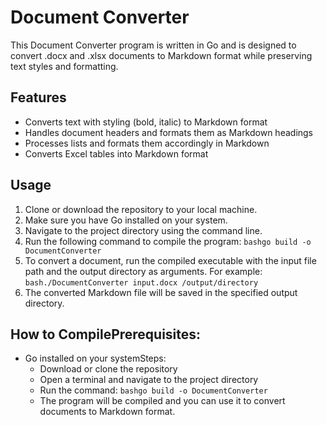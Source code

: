 # Document Converter

This Document Converter program is written in Go and is designed to convert .docx and .xlsx documents to Markdown format while preserving text styles and formatting.

## Features 
- Converts text with styling (bold, italic) to Markdown format
- Handles document headers and formats them as Markdown headings
- Processes lists and formats them accordingly in Markdown
- Converts Excel tables into Markdown format
## Usage
1. Clone or download the repository to your local machine.
2. Make sure you have Go installed on your system.
3. Navigate to the project directory using the command line.
4. Run the following command to compile the program:
```bashgo build -o DocumentConverter```
5. To convert a document, run the compiled executable with the input file path and the output directory as arguments. 
For example:
```bash./DocumentConverter input.docx /output/directory```
6. The converted Markdown file will be saved in the specified output directory.

## How to CompilePrerequisites:
- Go installed on your systemSteps:
    - Download or clone the repository
    - Open a terminal and navigate to the project directory
    - Run the command:
    ```bashgo build -o DocumentConverter```
    - The program will be compiled and you can use it to convert documents to Markdown format.